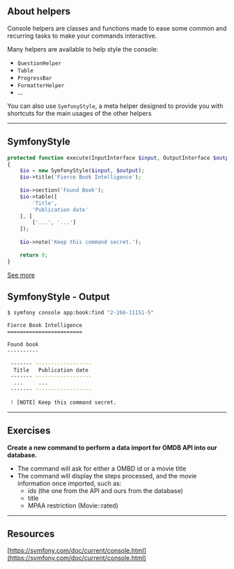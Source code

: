 ## About helpers

Console helpers are classes and functions made to ease some common and recurring tasks to make your commands interactive.

Many helpers are available to help style the console:
- `QuestionHelper`
- `Table`
- `ProgressBar`
- `FormatterHelper`
- ...

You can also use `SymfonyStyle`, a meta helper designed to provide you with shortcuts for the main usages of the other helpers

---

## SymfonyStyle

```php
protected function execute(InputInterface $input, OutputInterface $output): int
{
    $io = new SymfonyStyle($input, $output);
    $io->title('Fierce Book Intelligence');
    
    $io->section('Found Book');
    $io->table([
        'Title',
        'Publication date'
    ], [
        ['...', '...']
    ]);
    
    $io->note('Keep this command secret.');
    
    return 0;
}
```

[See more](https://symfony.com/doc/current/console/style.html)

## SymfonyStyle - Output

```bash
$ symfony console app:book:find "2-266-11151-5"

Fierce Book Intelligence
========================

Found book
----------

 ------- ------------------
  Title   Publication date
 ------- ------------------  
  ...     ...
 ------- ------------------
 
 ! [NOTE] Keep this command secret.
```

---

## Exercises

**Create a new command to perform a data import for OMDB API into our database.**

- The command will ask for either a OMBD id or a movie title
- The command will display the steps processed, and the movie information once imported, such as:
  - ids (the one from the API and ours from the database)
  - title
  - MPAA restriction (Movie::rated)

---

## Resources

[https://symfony.com/doc/current/console.html](https://symfony.com/doc/current/console.html)